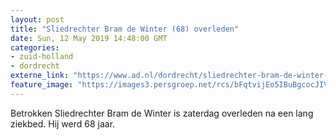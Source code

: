 ```yaml
---
layout: post
title: "Sliedrechter Bram de Winter (68) overleden"
date: Sun, 12 May 2019 14:48:00 GMT
categories: 
- zuid-holland 
- dordrecht 
externe_link: "https://www.ad.nl/dordrecht/sliedrechter-bram-de-winter-68-overleden~a8504b54/"
feature_image: "https://images3.persgroep.net/rcs/bFqtvijEo5IBuBgcocJIVf6sRR8/diocontent/133710204/_fitwidth/400/?appId=21791a8992982cd8da851550a453bd7f&quality=0.7"
---
```


Betrokken Sliedrechter Bram de Winter is zaterdag overleden na een lang ziekbed. Hij werd 68 jaar.
